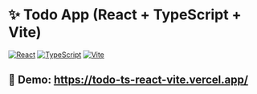 # ✨  Todo App (React + TypeScript + Vite)

[![React](https://img.shields.io/badge/React-18-green)](https://react.dev)
[![TypeScript](https://img.shields.io/badge/TypeScript-5.2-blue)](https://typescriptlang.org)
[![Vite](https://img.shields.io/badge/Vite-5.0-orange)](https://vitejs.dev)

## 🔗 Demo: https://todo-ts-react-vite.vercel.app/
